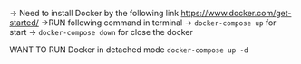 -> Need to install Docker by the following link
https://www.docker.com/get-started/
->RUN following command in terminal
-> `docker-compose up` for start
-> `docker-compose down` for close the docker

WANT TO RUN Docker in detached mode
`docker-compose up -d`

